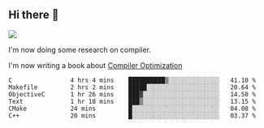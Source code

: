 


<!--
**liusy58/liusy58** is a ✨ _special_ ✨ repository because its `README.md` (this file) appears on your GitHub profile.

Here are some ideas to get you started:

- 🔭 I’m currently working on ...
- 🌱 I’m currently learning ...
- 👯 I’m looking to collaborate on ...
- 🤔 I’m looking for help with ...
- 💬 Ask me about ...
- 📫 How to reach me: ...
- 😄 Pronouns: ...
- ⚡ Fun fact: ...
-->
<!--
![](https://komarev.com/ghpvc/?username=liusy58&color=brightgreen&label=PROFILE+VIEWS)




- 🔭 I’m currently working on my .
- 📫 How to reach me:plz contact me by [email](liusy58@,ail2.sysu.edu.cn) or WeChat(LIUSIYU_58)
- 🏫 I'm an undergraduate in Sun-Yat-sen University majoring in the computer science. Expected to graduate in Spring 2021.
- 👯 I'm now interested in System such as OS, Compiler and Database. 
- 🤔 I’m looking for help with Database System.
-->

## Hi there 👋
![](https://komarev.com/ghpvc/?username=liusy58&color=brightgreen&label=PROFILE+VIEWS)



I'm now doing some research on compiler.

I'm now writing a book about [Compiler Optimization](https://github.com/liusy58/CompilerNotes/blob/master/main.pdf)


 <!--START_SECTION:waka-->

```text
C                4 hrs 4 mins    ██████████▒░░░░░░░░░░░░░░   41.10 %
Makefile         2 hrs 2 mins    █████░░░░░░░░░░░░░░░░░░░░   20.64 %
ObjectiveC       1 hr 26 mins    ███▓░░░░░░░░░░░░░░░░░░░░░   14.50 %
Text             1 hr 18 mins    ███▒░░░░░░░░░░░░░░░░░░░░░   13.15 %
CMake            24 mins         █░░░░░░░░░░░░░░░░░░░░░░░░   04.08 %
C++              20 mins         █░░░░░░░░░░░░░░░░░░░░░░░░   03.37 %
```

<!--END_SECTION:waka-->
